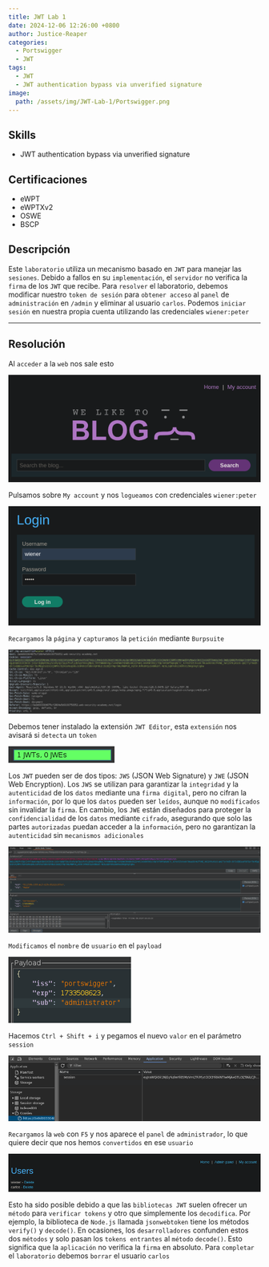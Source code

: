 ```yaml
---
title: JWT Lab 1
date: 2024-12-06 12:26:00 +0800
author: Justice-Reaper
categories:
  - Portswigger
  - JWT
tags:
  - JWT
  - JWT authentication bypass via unverified signature
image:
  path: /assets/img/JWT-Lab-1/Portswigger.png
---
```


## Skills

- JWT authentication bypass via unverified signature

## Certificaciones

- eWPT
- eWPTXv2
- OSWE
- BSCP
  
## Descripción

Este `laboratorio` utiliza un mecanismo basado en `JWT` para manejar las `sesiones`. Debido a fallos en su `implementación`, el `servidor` no verifica la `firma` de los `JWT` que recibe. Para `resolver` el laboratorio, debemos modificar nuestro `token de sesión` para `obtener acceso` al `panel` de `administración` en `/admin` y eliminar al usuario `carlos`. Podemos `iniciar sesión` en nuestra propia cuenta utilizando las credenciales `wiener:peter`

---
## Resolución

Al `acceder` a la `web` nos sale esto

![](/assets/img/JWT-Lab-1/image_1.png)

Pulsamos sobre `My account` y nos `logueamos` con credenciales `wiener:peter`

![](/assets/img/JWT-Lab-1/image_2.png)

`Recargamos` la `página` y `capturamos` la `petición` mediante `Burpsuite`

![](/assets/img/JWT-Lab-1/image_3.png)

Debemos tener instalado la extensión `JWT Editor`, esta `extensión` nos avisará si `detecta` un `token`

![](/assets/img/JWT-Lab-1/image_4.png)

Los `JWT` pueden ser de dos tipos: `JWS` (JSON Web Signature) y `JWE` (JSON Web Encryption). Los `JWS` se utilizan para garantizar la `integridad` y la `autenticidad` de los `datos` mediante una `firma digital`, pero no cifran la `información`, por lo que los `datos` pueden ser `leídos`, aunque no `modificados` sin invalidar la `firma`. En cambio, los `JWE` están diseñados para proteger la `confidencialidad` de los `datos` mediante `cifrado`, asegurando que solo las partes `autorizadas` puedan acceder a la `información`, pero no garantizan la `autenticidad` sin `mecanismos adicionales`

![](/assets/img/JWT-Lab-1/image_5.png)

`Modificamos` el `nombre` de `usuario` en el `payload`

![](/assets/img/JWT-Lab-1/image_6.png)

Hacemos `Ctrl + Shift + i` y pegamos el nuevo `valor` en el parámetro `session`

![](/assets/img/JWT-Lab-1/image_7.png)

`Recargamos` la `web` con `F5` y nos aparece el `panel` de `administrador`, lo que quiere decir que nos hemos `convertidos` en ese `usuario`

![](/assets/img/JWT-Lab-1/image_8.png)

Esto ha sido posible debido a que las `bibliotecas JWT` suelen ofrecer un `método` para `verificar tokens` y otro que simplemente los `decodifica`. Por ejemplo, la biblioteca de `Node.js` llamada `jsonwebtoken` tiene los métodos `verify()` y `decode()`. En ocasiones, los `desarrolladores` confunden estos dos `métodos` y solo pasan los `tokens entrantes` al `método` `decode()`. Esto significa que la `aplicación` no verifica la `firma` en absoluto. Para `completar` el `laboratorio` debemos `borrar` el usuario `carlos`
